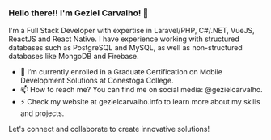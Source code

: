 ### Hello there!! I'm Geziel Carvalho! 👋

I'm a Full Stack Developer with expertise in Laravel/PHP, C#/.NET, VueJS, ReactJS and React Native. I have experience working with structured databases such as PostgreSQL and MySQL, as well as non-structured databases like MongoDB and Firebase.

- 🔭 I’m currently enrolled in a Graduate Certification on Mobile Development Solutions at Conestoga College.
- 📫 How to reach me? You can find me on social media: @gezielcarvalho.
- ⚡ Check my website at gezielcarvalho.info to learn more about my skills and projects.

Let's connect and collaborate to create innovative solutions!
